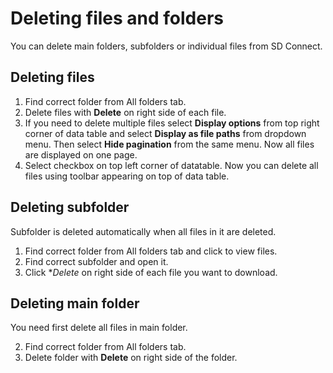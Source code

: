 # Deleting files and folders

You can delete main folders, subfolders or individual files from SD Connect.

## Deleting files

1. Find correct folder from All folders tab.
2. Delete files with **Delete** on right side of each file.
3. If you need to delete multiple files select **Display options** from top right corner of data table and select **Display as file paths** from dropdown menu. Then select **Hide pagination** from the same menu. Now all files are displayed on one page. 
4. Select checkbox on top left corner of datatable. Now you can delete all files using toolbar appearing on top of data table.

## Deleting subfolder

Subfolder is deleted automatically when all files in it are deleted.

1. Find correct folder from All folders tab and click to view files.
2. Find correct subfolder and open it.
3. Click **Delete* on right side of each file you want to download.

## Deleting main folder

You need first delete all files in main folder.

2. Find correct folder from All folders tab.
5. Delete folder with **Delete** on right side of the folder.
